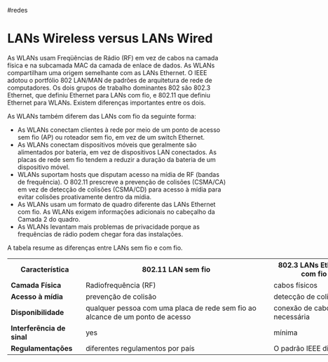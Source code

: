 #redes 

# LANs Wireless versus LANs Wired

As WLANs usam Freqüências de Rádio (RF) em vez de cabos na camada física e na subcamada MAC da camada de enlace de dados. As WLANs compartilham uma origem semelhante com as LANs Ethernet. O IEEE adotou o portfólio 802 LAN/MAN de padrões de arquitetura de rede de computadores. Os dois grupos de trabalho dominantes 802 são 802.3 Ethernet, que definiu Ethernet para LANs com fio, e 802.11 que definiu Ethernet para WLANs. Existem diferenças importantes entre os dois.

As WLANs também diferem das LANs com fio da seguinte forma:

- As WLANs conectam clientes à rede por meio de um ponto de acesso sem fio (AP) ou roteador sem fio, em vez de um switch Ethernet.
- As WLANs conectam dispositivos móveis que geralmente são alimentados por bateria, em vez de dispositivos LAN conectados. As placas de rede sem fio tendem a reduzir a duração da bateria de um dispositivo móvel.
- WLANs suportam hosts que disputam acesso na mídia de RF (bandas de frequência). O 802.11 prescreve a prevenção de colisões (CSMA/CA) em vez de detecção de colisões (CSMA/CD) para acesso à mídia para evitar colisões proativamente dentro da mídia.
- As WLANs usam um formato de quadro diferente das LANs Ethernet com fio. As WLANs exigem informações adicionais no cabeçalho da Camada 2 do quadro.
- As WLANs levantam mais problemas de privacidade porque as frequências de rádio podem chegar fora das instalações.

A tabela resume as diferenças entre LANs sem fio e com fio.

<table class="" style="min-width: 800px">
                <!--?lit$752351801$--><!---->
                    <tr class="table-row nth-child-0 ">
                    <!--?lit$752351801$--><!---->
                                <th rowspan="1" colspan="1" class="table-data table-heading nth-child-0 ">
                                   <!--?lit$752351801$-->Característica
                                    <!--?lit$752351801$-->
                                </th>
                                <!----><!---->
                                <th rowspan="1" colspan="1" class="table-data table-heading nth-child-1 ">
                                   <!--?lit$752351801$-->802.11 LAN sem fio
                                    <!--?lit$752351801$-->
                                </th>
                                <!----><!---->
                                <th rowspan="1" colspan="1" class="table-data table-heading nth-child-2 ">
                                   <!--?lit$752351801$-->802.3 LANs Ethernet com fio
                                    <!--?lit$752351801$-->
                                </th>
                                <!---->
                   </tr>  
                    <!----><!---->
                    <tr class="table-row nth-child-1 ">
                    <!--?lit$752351801$--><!---->
                                <td rowspan="1" colspan="1" class="table-data nth-child-0 ">
                                <!--?lit$752351801$--><strong>Camada Física</strong>
                                 <!--?lit$752351801$-->
                                </td>
                                <!----><!---->
                                <td rowspan="1" colspan="1" class="table-data nth-child-1 ">
                                <!--?lit$752351801$-->Radiofrequência (RF)
                                 <!--?lit$752351801$-->
                                </td>
                                <!----><!---->
                                <td rowspan="1" colspan="1" class="table-data nth-child-2 ">
                                <!--?lit$752351801$-->cabos físicos
                                 <!--?lit$752351801$-->
                                </td>
                                <!---->
                   </tr>  
                    <!----><!---->
                    <tr class="table-row nth-child-2 ">
                    <!--?lit$752351801$--><!---->
                                <td rowspan="1" colspan="1" class="table-data nth-child-0 ">
                                <!--?lit$752351801$--><strong>Acesso à mídia</strong>
                                 <!--?lit$752351801$-->
                                </td>
                                <!----><!---->
                                <td rowspan="1" colspan="1" class="table-data nth-child-1 ">
                                <!--?lit$752351801$-->prevenção de colisão
                                 <!--?lit$752351801$-->
                                </td>
                                <!----><!---->
                                <td rowspan="1" colspan="1" class="table-data nth-child-2 ">
                                <!--?lit$752351801$-->detecção de colisão
                                 <!--?lit$752351801$-->
                                </td>
                                <!---->
                   </tr>  
                    <!----><!---->
                    <tr class="table-row nth-child-3 ">
                    <!--?lit$752351801$--><!---->
                                <td rowspan="1" colspan="1" class="table-data nth-child-0 ">
                                <!--?lit$752351801$--><strong>Disponibilidade</strong>
                                 <!--?lit$752351801$-->
                                </td>
                                <!----><!---->
                                <td rowspan="1" colspan="1" class="table-data nth-child-1 ">
                                <!--?lit$752351801$-->qualquer pessoa com uma placa de rede sem fio ao alcance de um ponto de acesso
                                 <!--?lit$752351801$-->
                                </td>
                                <!----><!---->
                                <td rowspan="1" colspan="1" class="table-data nth-child-2 ">
                                <!--?lit$752351801$-->conexão de cabo físico necessária
                                 <!--?lit$752351801$-->
                                </td>
                                <!---->
                   </tr>  
                    <!----><!---->
                    <tr class="table-row nth-child-4 ">
                    <!--?lit$752351801$--><!---->
                                <td rowspan="1" colspan="1" class="table-data nth-child-0 ">
                                <!--?lit$752351801$--><strong>Interferência de sinal</strong>
                                 <!--?lit$752351801$-->
                                </td>
                                <!----><!---->
                                <td rowspan="1" colspan="1" class="table-data nth-child-1 ">
                                <!--?lit$752351801$-->yes
                                 <!--?lit$752351801$-->
                                </td>
                                <!----><!---->
                                <td rowspan="1" colspan="1" class="table-data nth-child-2 ">
                                <!--?lit$752351801$-->mínima
                                 <!--?lit$752351801$-->
                                </td>
                                <!---->
                   </tr>  
                    <!----><!---->
                    <tr class="table-row nth-child-5 ">
                    <!--?lit$752351801$--><!---->
                                <td rowspan="1" colspan="1" class="table-data nth-child-0 ">
                                <!--?lit$752351801$--><strong>Regulamentações</strong>
                                 <!--?lit$752351801$-->
                                </td>
                                <!----><!---->
                                <td rowspan="1" colspan="1" class="table-data nth-child-1 ">
                                <!--?lit$752351801$-->diferentes regulamentos por país
                                 <!--?lit$752351801$-->
                                </td>
                                <!----><!---->
                                <td rowspan="1" colspan="1" class="table-data nth-child-2 ">
                                <!--?lit$752351801$-->O padrão IEEE dita
                                 <!--?lit$752351801$-->
                                </td>
                                <!---->
                   </tr>  
                    <!---->
                </table>























